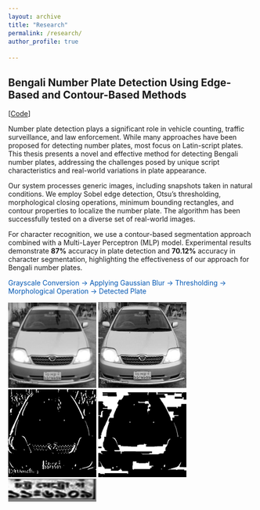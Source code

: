 ```yaml
---
layout: archive
title: "Research"
permalink: /research/
author_profile: true

---
```


## Bengali Number Plate Detection Using Edge-Based and Contour-Based Methods
[[Code](https://github.com/tajmaun/Nearest-Important-Place-Visualization)]

Number plate detection plays a significant role in vehicle counting, traffic surveillance, and law enforcement. While many approaches have been proposed for detecting number plates, most focus on Latin-script plates. This thesis presents a novel and effective method for detecting Bengali number plates, addressing the challenges posed by unique script characteristics and real-world variations in plate appearance.

Our system processes generic images, including snapshots taken in natural conditions. We employ Sobel edge detection, Otsu’s thresholding, morphological closing operations, minimum bounding rectangles, and contour properties to localize the number plate. The algorithm has been successfully tested on a diverse set of real-world images.

For character recognition, we use a contour-based segmentation approach combined with a Multi-Layer Perceptron (MLP) model. Experimental results demonstrate **87%** accuracy in plate detection and **70.12%** accuracy in character segmentation, highlighting the effectiveness of our approach for Bengali number plates.

<span style="color: #0056b3;"> Grayscale Conversion    ->  Applying Gaussian Blur ->    Thresholding   ->   Morphological Operation   ->   Detected Plate </span>

<img src="/images/blur.png" alt="drawing" width="180"/>  <img src="/images/gray.png" alt="drawing" width="180"/> <img src="/images/thresholding.png" alt="drawing" width="180"/> <img src="/images/morphological_operation.png" alt="drawing" width="180"/>
<img src="/images/cropped_plate.png" alt="drawing" width="180" />



